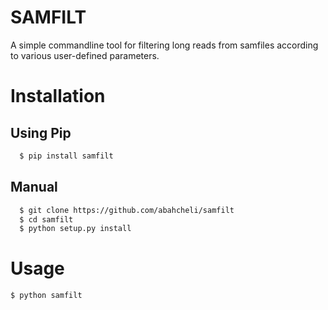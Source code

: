 # SAMFILT
A simple commandline tool for filtering long reads from samfiles according to various user-defined parameters.
# Installation
## Using Pip
```bash
  $ pip install samfilt
```
## Manual
```bash
  $ git clone https://github.com/abahcheli/samfilt
  $ cd samfilt
  $ python setup.py install
```
# Usage
```bash
$ python samfilt
```
